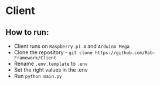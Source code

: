 # Client

## How to run:
* Client runs on `Raspberry pi 4` and `Arduino Mega`
* Clone the repository - `git clone https://github.com/Rob-Framework/Client`
* Rename `.env.template` to `.env`
* Set the right values in the .env
* Run `python main.py`

